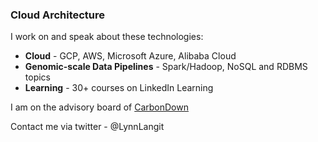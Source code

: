 ### Cloud Architecture
I work on and speak about these technologies: 
* **Cloud** - GCP, AWS, Microsoft Azure, Alibaba Cloud
* **Genomic-scale Data Pipelines** - Spark/Hadoop, NoSQL and RDBMS topics
* **Learning** -  30+ courses on LinkedIn Learning

I am on the advisory board of [CarbonDown](http://www.gocarbondown.com) 

Contact me via twitter - @LynnLangit 

